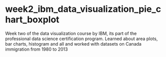 # week2_ibm_data_visualization_pie_chart_boxplot
Week two of the data visualization course by IBM, its part of the professional data science certification program. Learned about area plots, bar charts, histogram and all and worked with datasets on Canada immigration from 1980 to 2013
